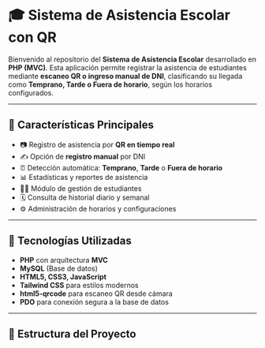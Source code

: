 # 🎓 Sistema de Asistencia Escolar con QR

Bienvenido al repositorio del **Sistema de Asistencia Escolar** desarrollado en **PHP (MVC)**. Esta aplicación permite registrar la asistencia de estudiantes mediante **escaneo QR o ingreso manual de DNI**, clasificando su llegada como **Temprano, Tarde o Fuera de horario**, según los horarios configurados.

---

## 🚀 Características Principales

- 📷 Registro de asistencia por **QR en tiempo real**
- ✍️ Opción de **registro manual** por DNI
- ⏰ Detección automática: **Temprano**, **Tarde** o **Fuera de horario**
- 📊 Estadísticas y reportes de asistencia
- 🧑‍🎓 Módulo de gestión de estudiantes
- 🗓️ Consulta de historial diario y semanal
- ⚙️ Administración de horarios y configuraciones

---

## 🧱 Tecnologías Utilizadas

- **PHP** con arquitectura **MVC**
- **MySQL** (Base de datos)
- **HTML5, CSS3, JavaScript**
- **Tailwind CSS** para estilos modernos
- **html5-qrcode** para escaneo QR desde cámara
- **PDO** para conexión segura a la base de datos

---

## 📁 Estructura del Proyecto

